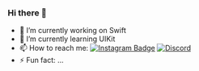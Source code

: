 ### Hi there 👋


- 🔭 I’m currently working on Swift
- 🌱 I’m currently learning UIKit
- 📫 How to reach me: [![Instagram Badge](https://img.shields.io/badge/-Instagram-C13584?style=flat-quare&labelColor=C13584&logo=instagram&logoColor=white&link=link)](https://www.instagram.com/zehraunalcoskun/) [![Discord](https://badgen.net/badge/icon/discord?icon=discord&label)](https://https://discord.com/zehra#9965)
- ⚡ Fun fact: ...

